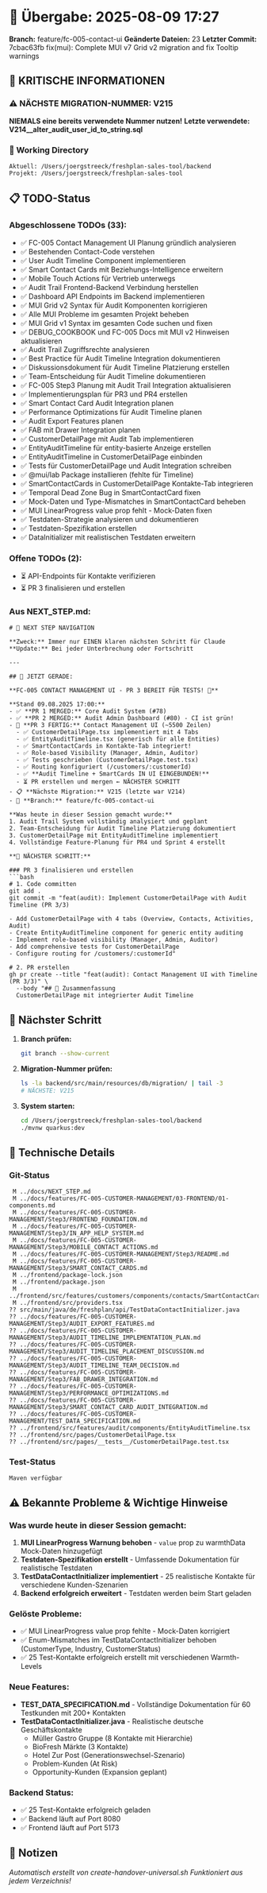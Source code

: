 # 🤝 Übergabe: 2025-08-09 17:27
**Branch:** feature/fc-005-contact-ui
**Geänderte Dateien:** 23
**Letzter Commit:** 7cbac63fb fix(mui): Complete MUI v7 Grid v2 migration and fix Tooltip warnings

## 🚨 KRITISCHE INFORMATIONEN

### ⚠️ NÄCHSTE MIGRATION-NUMMER: V215
**NIEMALS eine bereits verwendete Nummer nutzen!**
**Letzte verwendete: V214__alter_audit_user_id_to_string.sql**

### 📍 Working Directory
```
Aktuell: /Users/joergstreeck/freshplan-sales-tool/backend
Projekt: /Users/joergstreeck/freshplan-sales-tool
```

## 📋 TODO-Status

### Abgeschlossene TODOs (33):
- ✅ FC-005 Contact Management UI Planung gründlich analysieren
- ✅ Bestehenden Contact-Code verstehen
- ✅ User Audit Timeline Component implementieren
- ✅ Smart Contact Cards mit Beziehungs-Intelligence erweitern
- ✅ Mobile Touch Actions für Vertrieb unterwegs
- ✅ Audit Trail Frontend-Backend Verbindung herstellen
- ✅ Dashboard API Endpoints im Backend implementieren
- ✅ MUI Grid v2 Syntax für Audit Komponenten korrigieren
- ✅ Alle MUI Probleme im gesamten Projekt beheben
- ✅ MUI Grid v1 Syntax im gesamten Code suchen und fixen
- ✅ DEBUG_COOKBOOK und FC-005 Docs mit MUI v2 Hinweisen aktualisieren
- ✅ Audit Trail Zugriffsrechte analysieren
- ✅ Best Practice für Audit Timeline Integration dokumentieren
- ✅ Diskussionsdokument für Audit Timeline Platzierung erstellen
- ✅ Team-Entscheidung für Audit Timeline dokumentieren
- ✅ FC-005 Step3 Planung mit Audit Trail Integration aktualisieren
- ✅ Implementierungsplan für PR3 und PR4 erstellen
- ✅ Smart Contact Card Audit Integration planen
- ✅ Performance Optimizations für Audit Timeline planen
- ✅ Audit Export Features planen
- ✅ FAB mit Drawer Integration planen
- ✅ CustomerDetailPage mit Audit Tab implementieren
- ✅ EntityAuditTimeline für entity-basierte Anzeige erstellen
- ✅ EntityAuditTimeline in CustomerDetailPage einbinden
- ✅ Tests für CustomerDetailPage und Audit Integration schreiben
- ✅ @mui/lab Package installieren (fehlte für Timeline)
- ✅ SmartContactCards in CustomerDetailPage Kontakte-Tab integrieren
- ✅ Temporal Dead Zone Bug in SmartContactCard fixen
- ✅ Mock-Daten und Type-Mismatches in SmartContactCard beheben
- ✅ MUI LinearProgress value prop fehlt - Mock-Daten fixen
- ✅ Testdaten-Strategie analysieren und dokumentieren
- ✅ Testdaten-Spezifikation erstellen
- ✅ DataInitializer mit realistischen Testdaten erweitern

### Offene TODOs (2):
- ⏳ API-Endpoints für Kontakte verifizieren
- ⏳ PR 3 finalisieren und erstellen

### Aus NEXT_STEP.md:
```
# 🧭 NEXT STEP NAVIGATION

**Zweck:** Immer nur EINEN klaren nächsten Schritt für Claude
**Update:** Bei jeder Unterbrechung oder Fortschritt

---

## 🎯 JETZT GERADE:

**FC-005 CONTACT MANAGEMENT UI - PR 3 BEREIT FÜR TESTS! 📱**

**Stand 09.08.2025 17:00:**
- ✅ **PR 1 MERGED:** Core Audit System (#78)
- ✅ **PR 2 MERGED:** Audit Admin Dashboard (#80) - CI ist grün!
- 🔧 **PR 3 FERTIG:** Contact Management UI (~5500 Zeilen)
  - ✅ CustomerDetailPage.tsx implementiert mit 4 Tabs
  - ✅ EntityAuditTimeline.tsx (generisch für alle Entities)
  - ✅ SmartContactCards in Kontakte-Tab integriert!
  - ✅ Role-based Visibility (Manager, Admin, Auditor)
  - ✅ Tests geschrieben (CustomerDetailPage.test.tsx)
  - ✅ Routing konfiguriert (/customers/:customerId)
  - ✅ **Audit Timeline + SmartCards IN UI EINGEBUNDEN!**
  - ⏳ PR erstellen und mergen ← NÄCHSTER SCHRITT
- 📋 **Nächste Migration:** V215 (letzte war V214)
- 🌿 **Branch:** feature/fc-005-contact-ui

**Was heute in dieser Session gemacht wurde:**
1. Audit Trail System vollständig analysiert und geplant
2. Team-Entscheidung für Audit Timeline Platzierung dokumentiert
3. CustomerDetailPage mit EntityAuditTimeline implementiert
4. Vollständige Feature-Planung für PR4 und Sprint 4 erstellt

**🚀 NÄCHSTER SCHRITT:**

### PR 3 finalisieren und erstellen
```bash
# 1. Code committen
git add .
git commit -m "feat(audit): Implement CustomerDetailPage with Audit Timeline (PR 3/3)

- Add CustomerDetailPage with 4 tabs (Overview, Contacts, Activities, Audit)
- Create EntityAuditTimeline component for generic entity auditing
- Implement role-based visibility (Manager, Admin, Auditor)
- Add comprehensive tests for CustomerDetailPage
- Configure routing for /customers/:customerId"

# 2. PR erstellen
gh pr create --title "feat(audit): Contact Management UI with Timeline (PR 3/3)" \
  --body "## 🎯 Zusammenfassung
  CustomerDetailPage mit integrierter Audit Timeline
```

## 🎯 Nächster Schritt

1. **Branch prüfen:**
   ```bash
   git branch --show-current
   ```

2. **Migration-Nummer prüfen:**
   ```bash
   ls -la backend/src/main/resources/db/migration/ | tail -3
   # NÄCHSTE: V215
   ```

3. **System starten:**
   ```bash
   cd /Users/joergstreeck/freshplan-sales-tool/backend
   ./mvnw quarkus:dev
   ```

## 🔧 Technische Details

### Git-Status
```
 M ../docs/NEXT_STEP.md
 M ../docs/features/FC-005-CUSTOMER-MANAGEMENT/03-FRONTEND/01-components.md
 M ../docs/features/FC-005-CUSTOMER-MANAGEMENT/Step3/FRONTEND_FOUNDATION.md
 M ../docs/features/FC-005-CUSTOMER-MANAGEMENT/Step3/IN_APP_HELP_SYSTEM.md
 M ../docs/features/FC-005-CUSTOMER-MANAGEMENT/Step3/MOBILE_CONTACT_ACTIONS.md
 M ../docs/features/FC-005-CUSTOMER-MANAGEMENT/Step3/README.md
 M ../docs/features/FC-005-CUSTOMER-MANAGEMENT/Step3/SMART_CONTACT_CARDS.md
 M ../frontend/package-lock.json
 M ../frontend/package.json
 M ../frontend/src/features/customers/components/contacts/SmartContactCard.tsx
 M ../frontend/src/providers.tsx
?? src/main/java/de/freshplan/api/TestDataContactInitializer.java
?? ../docs/features/FC-005-CUSTOMER-MANAGEMENT/Step3/AUDIT_EXPORT_FEATURES.md
?? ../docs/features/FC-005-CUSTOMER-MANAGEMENT/Step3/AUDIT_TIMELINE_IMPLEMENTATION_PLAN.md
?? ../docs/features/FC-005-CUSTOMER-MANAGEMENT/Step3/AUDIT_TIMELINE_PLACEMENT_DISCUSSION.md
?? ../docs/features/FC-005-CUSTOMER-MANAGEMENT/Step3/AUDIT_TIMELINE_TEAM_DECISION.md
?? ../docs/features/FC-005-CUSTOMER-MANAGEMENT/Step3/FAB_DRAWER_INTEGRATION.md
?? ../docs/features/FC-005-CUSTOMER-MANAGEMENT/Step3/PERFORMANCE_OPTIMIZATIONS.md
?? ../docs/features/FC-005-CUSTOMER-MANAGEMENT/Step3/SMART_CONTACT_CARD_AUDIT_INTEGRATION.md
?? ../docs/features/FC-005-CUSTOMER-MANAGEMENT/TEST_DATA_SPECIFICATION.md
?? ../frontend/src/features/audit/components/EntityAuditTimeline.tsx
?? ../frontend/src/pages/CustomerDetailPage.tsx
?? ../frontend/src/pages/__tests__/CustomerDetailPage.test.tsx
```

### Test-Status
```
Maven verfügbar
```

## ⚠️ Bekannte Probleme & Wichtige Hinweise

### Was wurde heute in dieser Session gemacht:
1. **MUI LinearProgress Warnung behoben** - `value` prop zu warmthData Mock-Daten hinzugefügt
2. **Testdaten-Spezifikation erstellt** - Umfassende Dokumentation für realistische Testdaten
3. **TestDataContactInitializer implementiert** - 25 realistische Kontakte für verschiedene Kunden-Szenarien
4. **Backend erfolgreich erweitert** - Testdaten werden beim Start geladen

### Gelöste Probleme:
- ✅ MUI LinearProgress value prop fehlte - Mock-Daten korrigiert
- ✅ Enum-Mismatches im TestDataContactInitializer behoben (CustomerType, Industry, CustomerStatus)
- ✅ 25 Test-Kontakte erfolgreich erstellt mit verschiedenen Warmth-Levels

### Neue Features:
- **TEST_DATA_SPECIFICATION.md** - Vollständige Dokumentation für 60 Testkunden mit 200+ Kontakten
- **TestDataContactInitializer.java** - Realistische deutsche Geschäftskontakte
  - Müller Gastro Gruppe (8 Kontakte mit Hierarchie)
  - BioFresh Märkte (3 Kontakte)
  - Hotel Zur Post (Generationswechsel-Szenario)
  - Problem-Kunden (At Risk)
  - Opportunity-Kunden (Expansion geplant)

### Backend Status:
- ✅ 25 Test-Kontakte erfolgreich geladen
- ✅ Backend läuft auf Port 8080
- ✅ Frontend läuft auf Port 5173

## 📝 Notizen

_Automatisch erstellt von create-handover-universal.sh_
_Funktioniert aus jedem Verzeichnis!_
